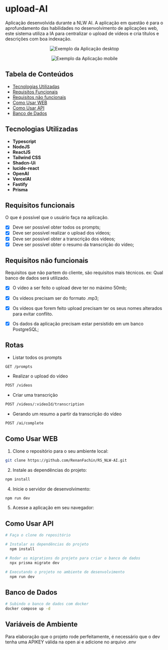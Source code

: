 # upload-AI

Aplicação desenvolvida durante a NLW AI. A aplicação em questão é para o aprofundamento das habilidades no desenvolvimento de aplicações web, este sistema utiliza a IA para centralizar o upload de vídeos e cria títulos e descrições com boa indexação.

<p align="center">
  <img src="https://i.imgur.com/v81Aqxz.png" alt="Exemplo da Aplicação desktop">
</p>

<p align="center">
  <img src="https://i.imgur.com/g23GaNm.png" alt="Exemplo da Aplicação mobile">
</p>



## Tabela de Conteúdos
- [Tecnologias Utilizadas](#tecnologias-utilizadas)
- [Requisitos Funcionais](#requisitos-funcionais)
- [Requisitos não funcionais](#requisitos-nao-funcionais)
- [Como Usar WEB](#como-usar-web)
- [Como Usar API](#como-usar-api)
- [Banco de Dados](#banco-de-dados)


## Tecnologias Utilizadas

- **Typescript**
- **NodeJS**
- **ReactJS**
- **Tailwind CSS**
- **Shadcn-Ui**
- **lucide-react**
- **OpenAI**
- **VercelAI**
- **Fastify**
- **Prisma**

## Requisitos funcionais
O que é possível que o usuário faça na aplicação.

- [x] Deve ser possível obter todos os prompts;
- [x] Deve ser possível realizar o upload dos vídeos;
- [x] Deve ser possível obter a transcrição dos vídeos;
- [x] Deve ser possível obter o resumo da transcrição do vídeo;

## Requisitos não funcionais
Requisitos que não partem do cliente, são requisitos mais técnicos. ex: Qual banco de dados será utilizado.

- [x] O vídeo a ser feito o upload deve ter no máximo 50mb;
- [x] Os vídeos precisam ser do formato .mp3;
- [x] Os vídeos que forem feito upload precisam ter os seus nomes alterados para evitar conflito.
- [x] Os dados da aplicação precisam estar persistido em um banco PostgreSQL;


## Rotas
- Listar todos os prompts
```bash
GET /prompts
```

- Realizar o upload do vídeo
```bash
POST /videos
```

- Criar uma transcrição
```bash
POST /videos/:videoId/transcription
```

- Gerando um resumo a partir da transcrição do vídeo
```bash
POST /ai/complete
```


## Como Usar WEB

1. Clone o repositório para o seu ambiente local:

```bash
git clone https://github.com/RenanFachin/RS_NLW-AI.git
```

2. Instale as dependências do projeto:

```bash
npm install
```

4. Inicie o servidor de desenvolvimento:

```bash
npm run dev
```

5. Acesse a aplicação em seu navegador:


## Como Usar API
```sh
# Faça o clone do repositório

# Instalar as dependências do projeto
  npm install

# Rodar as migrations do projeto para criar o banco de dados
  npx prisma migrate dev

# Executando o projeto no ambiente de desenvolvimento
  npm run dev
```


## Banco de Dados
```sh
# Subindo o banco de dados com docker
docker compose up -d
```

## Variáveis de Ambiente
Para elaboração que o projeto rode perfeitamente, é necessário que o dev tenha uma APIKEY válida na open ai e adicione no arquivo .env